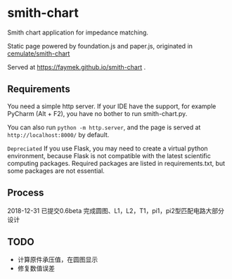 # smith-chart

Smith chart application for impedance matching.

Static page powered by foundation.js and paper.js, originated in [cemulate/smith-chart](https://github.com/cemulate/smith-chart) 

Served at https://faymek.github.io/smith-chart .

## Requirements

You need a simple http server. If your IDE have the support, for example PyCharm (Alt + F2), you have no bother to run smith-chart.py.

You can also run `python -m http.server`, and the page is served at `http://localhost:8000/` by default.

`Depreciated` If you use Flask, you may need to create a virtual python environment, because Flask is not compatible with the latest scientific computing packages. Required packages are listed in requirements.txt, but some packages are not essential.


## Process

2018-12-31 已提交0.6beta
完成圆图、L1，L2，T1，pi1，pi2型匹配电路大部分设计

## TODO 
- 计算原件承压值，在圆图显示
- 修复数值误差
